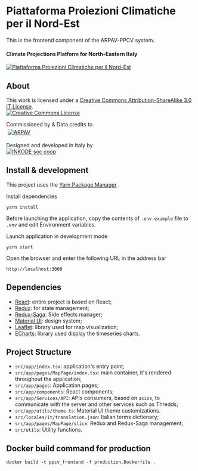 # Piattaforma Proiezioni Climatiche per il Nord-Est

This is the frontend component of the ARPAV-PPCV system.

#### Climate Projections Platform for North-Eastern Italy

[![Piattaforma Proiezioni Climatiche per il Nord-Est](https://github.com/inkode-it/Arpav-PPCV/raw/main/public/img/screenshot.png)](https://clima.arpa.veneto.it/)

## About
This work is licensed under a <a rel="license" href="https://creativecommons.org/licenses/by-sa/3.0/it/deed.en">Creative Commons Attribution-ShareAlike 3.0 IT License</a>.
<br/><a rel="license" href="https://creativecommons.org/licenses/by-sa/3.0/it/deed.en"><img alt="Creative Commons License" style="border-width:0" src="https://i.creativecommons.org/l/by-sa/3.0/88x31.png" /></a>

Commissioned by & Data credits to <br/>
<a href="https://www.arpa.veneto.it/"><img src="https://github.com/inkode-it/Arpav-PPCV/raw/main/public/img/logo_arpav.png" alt="ARPAV" style="background-color:white;padding:4px"></a>

Designed and developed in Italy by <br/>
<a rel="author" href="mailto:info@inkode.it"><img src="https://avatars.githubusercontent.com/u/64135645" alt="INKODE soc coop"></a>




## Install & development

This project uses the [Yarn Package Manager](https://yarnpkg.com) .

Install dependencies

```shell
yarn install
```

Before launching the application, copy the contents of `.env.example` file to `.env` and edit Environment variables.

Launch application in development mode

```shell
yarn start
```

Open the browser and enter the following URL in the address bar

```
http://localhost:3000
```

## Dependencies

- [React](https://reactjs.org/): entire project is based on React;
- [Redux](https://redux.js.org/): for state management;
- [Redux-Saga](https://redux-saga.js.org/): Side effects manager;
- [Material UI](https://mui.com/material-ui/getting-started/overview/): design system;
- [Leaflet](https://leafletjs.com/): library used for map visualization;
- [ECharts](https://echarts.apache.org/): library used display the timeseries charts.

## Project Structure

- `src/app/index.tsx`: application's entry point;
- `src/app/pages/MapPage/index.tsx`: main container, it's rendered throughout the application;
- `src/app/pages`: Application pages;
- `src/app/components`: React components;
- `src/app/Services/API`: APIs consumers, based on `axios`, to communicate with the server and other services such as Thredds;
- `src/app/utils/theme.ts`: Material UI theme customizations.
- `src/locales/it/translation.json`: Italian terms dictionary;
- `src/app/pages/MapPage/slice`: Redux and Redux-Saga management;
- `src/utils`: Utility functions.

## Docker build command for production

```shell
docker build -t ppcv_frontend -f production.Dockerfile .
```


